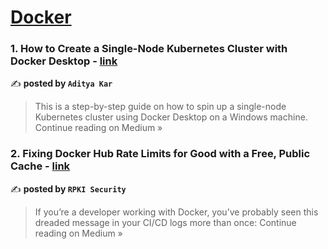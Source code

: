 
<h1><a href=https://medium.com/tag/docker/recommended target="_blank" rel="noopener noreferrer">Docker</a></h1>
<h3>1. How to Create a Single-Node Kubernetes Cluster with Docker Desktop - <a href="https://medium.com/@adi.kar/how-to-create-a-single-node-kubernetes-cluster-with-docker-desktop-8f2194e4dde5?source=rss------docker-5" target="_blank" rel="noopener noreferrer">link</a></h3>

✍️ **posted by `Aditya Kar`**

<blockquote>This is a step-by-step guide on how to spin up a single-node Kubernetes cluster using Docker Desktop on a Windows machine.
Continue reading on Medium »</blockquote>

<h3>2. Fixing Docker Hub Rate Limits for Good with a Free, Public Cache - <a href="https://medium.com/@RPKISecurity/fixing-docker-hub-rate-limits-for-good-with-a-free-public-cache-4dd407079692?source=rss------docker-5" target="_blank" rel="noopener noreferrer">link</a></h3>

✍️ **posted by `RPKI Security`**

<blockquote>If you’re a developer working with Docker, you’ve probably seen this dreaded message in your CI/CD logs more than once:
Continue reading on Medium »</blockquote>


